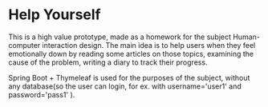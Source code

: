 # Help Yourself

This is a high value prototype, made as a homework for the subject Human-computer interaction design. The main idea is to help users when they feel emotionally down by reading some articles on those topics, examining the cause of the problem, writing a diary to track their progress.

Spring Boot + Thymeleaf is used for the purposes of the subject, without any database(so the user can login, for ex. with username='user1' and password='pass1' ).
